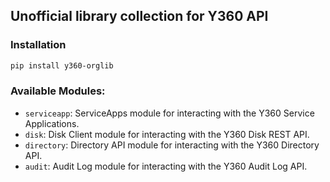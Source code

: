 ## Unofficial library collection for Y360 API

### Installation

```bash
pip install y360-orglib
```

### Available Modules:

- `serviceapp`: ServiceApps module for interacting with the Y360 Service Applications.
- `disk`: Disk Client module for interacting with the Y360 Disk REST API.
- `directory`: Directory API module for interacting with the Y360 Directory API.
- `audit`: Audit Log module for interacting with the Y360 Audit Log API.

